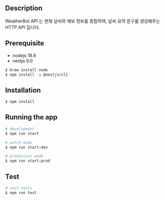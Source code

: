 ## Description

WeatherBot API 는 현재 날씨와 예보 정보를 종합하여, 날씨 요약 문구를 생성해주는 HTTP API 입니다. 

## Prerequisite

- nodejs 18.6
- nestjs 9.0

```bash
$ brew install node
$ npm install -g @nestjs/cli
```

## Installation

```bash
$ npm install
```

## Running the app

```bash
# development
$ npm run start

# watch mode
$ npm run start:dev

# production mode
$ npm run start:prod
```

## Test

```bash
# unit tests
$ npm run test
```

